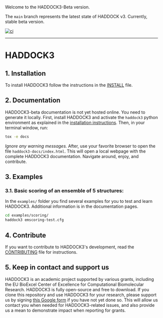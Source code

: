 Welcome to the HADDOCK3-Beta version.

The `main` branch represents the latest state of HADDOCK v3. Currently,
stable beta version.

[![ci](https://github.com/haddocking/haddock3/workflows/ci/badge.svg?branch=main)](https://github.com/haddocking/haddock3/actions?workflow=ci)

* * *

# HADDOCK3

## 1. Installation

To install HADDOCK3 follow the instructions in the [INSTALL](docs/INSTALL.md)
file.

## 2. Documentation

HADDOCK3-beta documentation is not yet hosted online. You need to generate it
locally. First, install HADDOCK3 and activate the `haddock3` python environment
as explained in the [installation instructions](docs/INSTALL.md). Then, in your
terminal window, run:

```bash
tox -e docs
```

*Ignore any warning messages.* After, use your favorite browser to open the file
`haddock3-docs/index.html`. This will open a local webpage with the complete
HADDOCK3 documentation. Navigate around, enjoy, and contribute.

## 3. Examples

### 3.1. Basic scoring of an ensemble of 5 structures:

In the `examples/` folder you find several examples for you to test and
learn HADDOCK3. Additional information is in the documentation pages.

```bash
cd examples/scoring/
haddock3 emscoring-test.cfg
```

## 4. Contribute

If you want to contribute to HADDOCK3's development, read the
[CONTRIBUTING](CONTRIBUTING.md) file for instructions.

## 5. Keep in contact and support us

HADDOCK3 is an academic project supported by various grants, including the EU
BioExcel Center of Excellence for Computational Biomolecular Research. HADDOCK3
is fully open-source and free to download. If you clone this repository and use
HADDOCK3 for your research, please support us by signing [this Google
form][googleform] if you have not yet done so. This will allow us contact you
when needed for HADDOCK3-related issues, and also provide us a mean to
demonstrate impact when reporting for grants.

[googleform]: https://docs.google.com/forms/d/e/1FAIpQLScDcd0rWtuzJ_4nftkDAHoLVwr1IAVwNJGhbaZdTYZ4vWu25w/viewform
